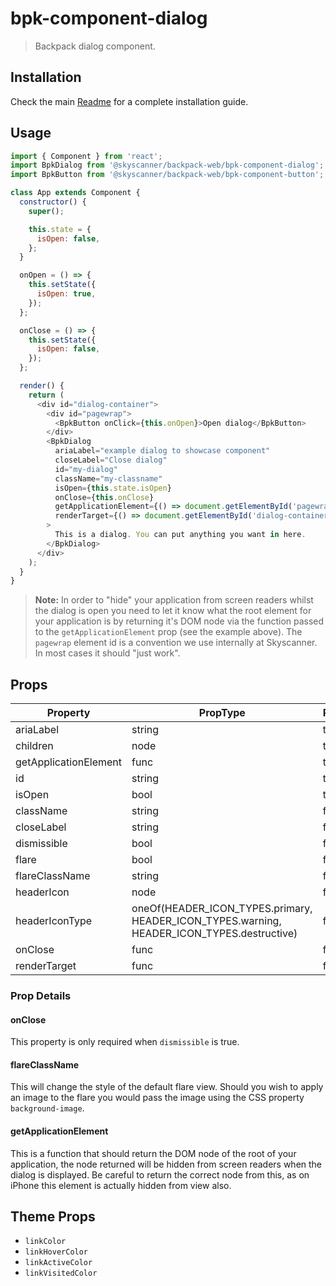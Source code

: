 # bpk-component-dialog

> Backpack dialog component.

## Installation

Check the main [Readme](https://github.com/skyscanner/backpack#usage) for a complete installation guide.

## Usage

```js
import { Component } from 'react';
import BpkDialog from '@skyscanner/backpack-web/bpk-component-dialog';
import BpkButton from '@skyscanner/backpack-web/bpk-component-button';

class App extends Component {
  constructor() {
    super();

    this.state = {
      isOpen: false,
    };
  }

  onOpen = () => {
    this.setState({
      isOpen: true,
    });
  };

  onClose = () => {
    this.setState({
      isOpen: false,
    });
  };

  render() {
    return (
      <div id="dialog-container">
        <div id="pagewrap">
          <BpkButton onClick={this.onOpen}>Open dialog</BpkButton>
        </div>
        <BpkDialog
          ariaLabel="example dialog to showcase component"
          closeLabel="Close dialog"
          id="my-dialog"
          className="my-classname"
          isOpen={this.state.isOpen}
          onClose={this.onClose}
          getApplicationElement={() => document.getElementById('pagewrap')}
          renderTarget={() => document.getElementById('dialog-container')}
        >
          This is a dialog. You can put anything you want in here.
        </BpkDialog>
      </div>
    );
  }
}
```

> **Note:** In order to "hide" your application from screen readers whilst the dialog is open you need to let it know what
> the root element for your application is by returning it's DOM node via the function passed to the
> `getApplicationElement` prop (see the example above). The `pagewrap` element id is a convention we use internally at Skyscanner. In most cases it should "just work".

## Props

| Property              | PropType | Required | Default Value    |
| --------------------- | -------- | -------- | ---------------- |
| ariaLabel             | string   | true     | -                |
| children              | node     | true     | -                |
| getApplicationElement | func     | true     | -                |
| id                    | string   | true     | -                |
| isOpen                | bool     | true     | -                |
| className             | string   | false    | null             |
| closeLabel            | string   | false    | null             |
| dismissible           | bool     | false    | true             |
| flare                 | bool     | false    | false            |
| flareClassName        | string   | false    | null             |
| headerIcon            | node     | false    | null             |
| headerIconType        | oneOf(HEADER_ICON_TYPES.primary, HEADER_ICON_TYPES.warning, HEADER_ICON_TYPES.destructive) | false    | HEADER_ICON_TYPES.primary |
| onClose               | func     | false    | See prop details |
| renderTarget          | func     | false    | null             |

### Prop Details

#### onClose

This property is only required when `dismissible` is true.

#### flareClassName

This will change the style of the default flare view. Should you wish to apply an image to the flare you would pass the image using the CSS property `background-image`.

#### getApplicationElement

This is a function that should return the DOM node of the root of your application, the node returned will be hidden from screen readers when the dialog is displayed. Be careful to return the correct node from this, as on iPhone this element is actually hidden from view also.

## Theme Props

- `linkColor`
- `linkHoverColor`
- `linkActiveColor`
- `linkVisitedColor`
